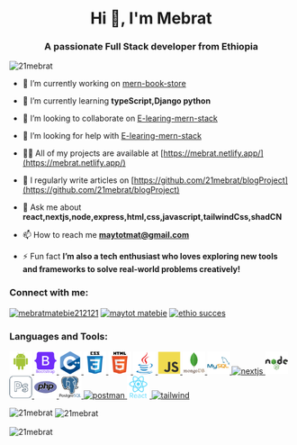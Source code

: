 

<h1 align="center">Hi 👋, I'm Mebrat</h1>
<h3 align="center">A passionate Full Stack developer from Ethiopia</h3>

<p align="left"> <img src="https://komarev.com/ghpvc/?username=21mebrat&label=Profile%20views&color=0e75b6&style=flat" alt="21mebrat" /> </p>

- 🔭 I’m currently working on [mern-book-store](https://github.com/21mebrat/mern-book-store)

- 🌱 I’m currently learning **typeScript,Django python**

- 👯 I’m looking to collaborate on [E-learing-mern-stack](https://github.com/21mebrat/E-learing-mern-stack)

- 🤝 I’m looking for help with [E-learing-mern-stack](https://github.com/21mebrat/E-learing-mern-stack)

- 👨‍💻 All of my projects are available at [https://mebrat.netlify.app/](https://mebrat.netlify.app/)

- 📝 I regularly write articles on [https://github.com/21mebrat/blogProject](https://github.com/21mebrat/blogProject)

- 💬 Ask me about **react,nextjs,node,express,html,css,javascript,tailwindCss,shadCN**

- 📫 How to reach me **maytotmat@gmail.com**

- ⚡ Fun fact **I’m also a tech enthusiast who loves exploring new tools and frameworks to solve real-world problems creatively!**

<h3 align="left">Connect with me:</h3>
<p align="left">
<a href="https://linkedin.com/in/mebratmatebie212121" target="blank"><img align="center" src="https://raw.githubusercontent.com/rahuldkjain/github-profile-readme-generator/master/src/images/icons/Social/linked-in-alt.svg" alt="mebratmatebie212121" height="30" width="40" /></a>
<a href="https://fb.com/maytot matebie" target="blank"><img align="center" src="https://raw.githubusercontent.com/rahuldkjain/github-profile-readme-generator/master/src/images/icons/Social/facebook.svg" alt="maytot matebie" height="30" width="40" /></a>
<a href="https://www.youtube.com/@PROGRAMMING21" target="blank"><img align="center" src="https://raw.githubusercontent.com/rahuldkjain/github-profile-readme-generator/master/src/images/icons/Social/youtube.svg" alt="ethio succes" height="30" width="40" /></a>
</p>

<h3 align="left">Languages and Tools:</h3>
<p align="left"> <a href="https://developer.android.com" target="_blank" rel="noreferrer"> <img src="https://raw.githubusercontent.com/devicons/devicon/master/icons/android/android-original-wordmark.svg" alt="android" width="40" height="40"/> </a> <a href="https://getbootstrap.com" target="_blank" rel="noreferrer"> <img src="https://raw.githubusercontent.com/devicons/devicon/master/icons/bootstrap/bootstrap-plain-wordmark.svg" alt="bootstrap" width="40" height="40"/> </a> <a href="https://www.w3schools.com/cpp/" target="_blank" rel="noreferrer"> <img src="https://raw.githubusercontent.com/devicons/devicon/master/icons/cplusplus/cplusplus-original.svg" alt="cplusplus" width="40" height="40"/> </a> <a href="https://www.w3schools.com/css/" target="_blank" rel="noreferrer"> <img src="https://raw.githubusercontent.com/devicons/devicon/master/icons/css3/css3-original-wordmark.svg" alt="css3" width="40" height="40"/> </a> <a href="https://www.w3.org/html/" target="_blank" rel="noreferrer"> <img src="https://raw.githubusercontent.com/devicons/devicon/master/icons/html5/html5-original-wordmark.svg" alt="html5" width="40" height="40"/> </a> <a href="https://www.java.com" target="_blank" rel="noreferrer"> <img src="https://raw.githubusercontent.com/devicons/devicon/master/icons/java/java-original.svg" alt="java" width="40" height="40"/> </a> <a href="https://developer.mozilla.org/en-US/docs/Web/JavaScript" target="_blank" rel="noreferrer"> <img src="https://raw.githubusercontent.com/devicons/devicon/master/icons/javascript/javascript-original.svg" alt="javascript" width="40" height="40"/> </a> <a href="https://www.mongodb.com/" target="_blank" rel="noreferrer"> <img src="https://raw.githubusercontent.com/devicons/devicon/master/icons/mongodb/mongodb-original-wordmark.svg" alt="mongodb" width="40" height="40"/> </a> <a href="https://www.mysql.com/" target="_blank" rel="noreferrer"> <img src="https://raw.githubusercontent.com/devicons/devicon/master/icons/mysql/mysql-original-wordmark.svg" alt="mysql" width="40" height="40"/> </a> <a href="https://nextjs.org/" target="_blank" rel="noreferrer"> <img src="https://cdn.worldvectorlogo.com/logos/nextjs-2.svg" alt="nextjs" width="40" height="40"/> </a> <a href="https://nodejs.org" target="_blank" rel="noreferrer"> <img src="https://raw.githubusercontent.com/devicons/devicon/master/icons/nodejs/nodejs-original-wordmark.svg" alt="nodejs" width="40" height="40"/> </a> <a href="https://www.photoshop.com/en" target="_blank" rel="noreferrer"> <img src="https://raw.githubusercontent.com/devicons/devicon/master/icons/photoshop/photoshop-line.svg" alt="photoshop" width="40" height="40"/> </a> <a href="https://www.php.net" target="_blank" rel="noreferrer"> <img src="https://raw.githubusercontent.com/devicons/devicon/master/icons/php/php-original.svg" alt="php" width="40" height="40"/> </a> <a href="https://www.postgresql.org" target="_blank" rel="noreferrer"> <img src="https://raw.githubusercontent.com/devicons/devicon/master/icons/postgresql/postgresql-original-wordmark.svg" alt="postgresql" width="40" height="40"/> </a> <a href="https://postman.com" target="_blank" rel="noreferrer"> <img src="https://www.vectorlogo.zone/logos/getpostman/getpostman-icon.svg" alt="postman" width="40" height="40"/> </a> <a href="https://reactjs.org/" target="_blank" rel="noreferrer"> <img src="https://raw.githubusercontent.com/devicons/devicon/master/icons/react/react-original-wordmark.svg" alt="react" width="40" height="40"/> </a> <a href="https://tailwindcss.com/" target="_blank" rel="noreferrer"> <img src="https://www.vectorlogo.zone/logos/tailwindcss/tailwindcss-icon.svg" alt="tailwind" width="40" height="40"/> </a> </p>

<p><img align="left" src="https://github-readme-stats.vercel.app/api/top-langs?username=21mebrat&show_icons=true&locale=en&layout=compact" alt="21mebrat" /></p>

<p>&nbsp;<img align="center" src="https://github-readme-stats.vercel.app/api?username=21mebrat&show_icons=true&locale=en" alt="21mebrat" /></p>

<p><img align="center" src="https://github-readme-streak-stats.herokuapp.com/?user=21mebrat&" alt="21mebrat" /></p>
